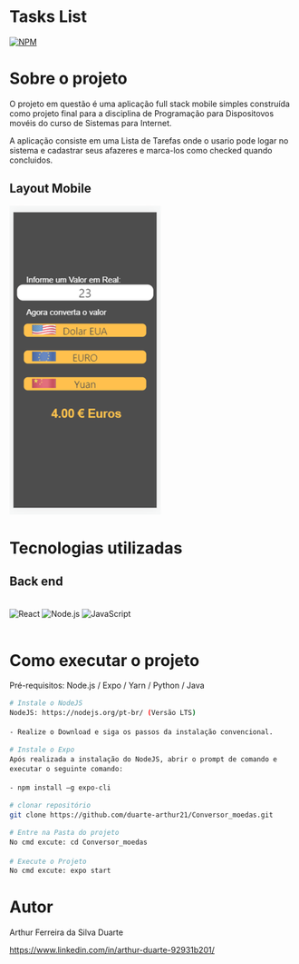 # Tasks List

[![NPM](https://img.shields.io/npm/l/react)](https://github.com/duarte-arthur21/project-laravel/blob/main/LICENCE)

# Sobre o projeto

O projeto em questão é uma aplicação full stack mobile simples construída como projeto final para a disciplina de Programação para Dispositovos movéis do curso de Sistemas para Internet.

A aplicação consiste em uma Lista de Tarefas onde o usario pode logar no sistema e cadastrar seus afazeres e marca-los como checked quando concluidos. 


## Layout Mobile
![Layout Mobile](https://github.com/duarte-arthur21/Conversor_moedas/blob/main/Mobile.png)

# Tecnologias utilizadas
## Back end
<div style="display:inline_block"></br>
    <img align="center" alt="React" src="https://img.shields.io/badge/React_Native-20232A?style=for-the-badge&logo=react&logoColor=61DAFB">
    <img align="center" alt="Node.js" src="https://img.shields.io/badge/Node.js-43853D?style=for-the-badge&logo=node.js&logoColor=white">
    <img align="center" alt="JavaScript" src="https://img.shields.io/badge/JavaScript-323330?style=for-the-badge&logo=javascript&logoColor=F7DF1E">
</div></br>

# Como executar o projeto

Pré-requisitos: Node.js / Expo / Yarn / Python / Java

```bash
# Instale o NodeJS
NodeJS: https://nodejs.org/pt-br/ (Versão LTS)

- Realize o Download e siga os passos da instalação convencional.

```
```bash
# Instale o Expo
Após realizada a instalação do NodeJS, abrir o prompt de comando e
executar o seguinte comando:

- npm install –g expo-cli
```

```bash
# clonar repositório
git clone https://github.com/duarte-arthur21/Conversor_moedas.git

```

```bash
# Entre na Pasta do projeto
No cmd excute: cd Conversor_moedas

# Execute o Projeto
No cmd excute: expo start

```

# Autor

Arthur Ferreira da Silva Duarte

https://www.linkedin.com/in/arthur-duarte-92931b201/
